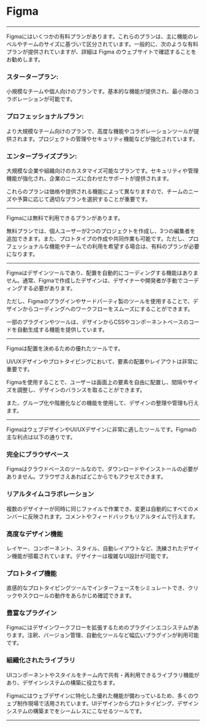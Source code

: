 
# Figma
### 



---

Figmaにはいくつかの有料プランがあります。これらのプランは、主に機能のレベルやチームのサイズに基づいて区分されています。一般的に、次のような有料プランが提供されていますが、詳細は Figma のウェブサイトで確認することをお勧めします。

### スタータープラン: 
小規模なチームや個人向けのプランです。基本的な機能が提供され、最小限のコラボレーションが可能です。
### プロフェッショナルプラン: 
より大規模なチーム向けのプランで、高度な機能やコラボレーションツールが提供されます。プロジェクトの管理やセキュリティ機能などが強化されています。
### エンタープライズプラン: 
大規模な企業や組織向けのカスタマイズ可能なプランです。セキュリティや管理機能が強化され、企業のニーズに合わせたサポートが提供されます。

これらのプランは価格や提供される機能によって異なりますので、チームのニーズや予算に応じて適切なプランを選択することが重要です。

---

Figmaには無料で利用できるプランがあります。

無料プランでは、個人ユーザーが2つのプロジェクトを作成し、3つの編集者を追加できます。また、プロトタイプの作成や共同作業も可能です。ただし、プロフェッショナルな機能やチームでの利用を希望する場合は、有料のプランが必要になります。

---

Figmaはデザインツールであり、配置を自動的にコーディングする機能はありません。通常、Figmaで作成したデザインは、デザイナーや開発者が手動でコーディングする必要があります。

ただし、Figmaのプラグインやサードパーティ製のツールを使用することで、デザインからコーディングへのワークフローをスムーズにすることができます。

一部のプラグインやツールは、デザインからCSSやコンポーネントベースのコードを自動生成する機能を提供しています。

---

Figmaは配置を決めるための優れたツールです。

UI/UXデザインやプロトタイピングにおいて、要素の配置やレイアウトは非常に重要です。

Figmaを使用することで、ユーザーは画面上の要素を自由に配置し、間隔やサイズを調整し、デザインのバランスを取ることができます。

また、グループ化や階層化などの機能を使用して、デザインの整理や管理も行えます。

---

FigmaはウェブデザインやUI/UXデザインに非常に適したツールです。Figmaの主な利点は以下の通りです。

### 完全にブラウザベース
Figmaはクラウドベースのツールなので、ダウンロードやインストールの必要がありません。ブラウザさえあればどこからでもアクセスできます。
### リアルタイムコラボレーション
複数のデザイナーが同時に同じファイルで作業でき、変更は自動的にすべてのメンバーに反映されます。コメントやフィードバックもリアルタイムで行えます。
### 高度なデザイン機能
レイヤー、コンポーネント、スタイル、自動レイアウトなど、洗練されたデザイン機能が搭載されています。デザイナーは複雑なUI設計が可能です。
### プロトタイプ機能
直感的なプロトタイピングツールでインターフェースをシミュレートでき、クリックやスクロールの動作をあらかじめ確認できます。
### 豊富なプラグイン
Figmaにはデザインワークフローを拡張するためのプラグインエコシステムがあります。注釈、バージョン管理、自動化ツールなど幅広いプラグインが利用可能です。
### 組織化されたライブラリ
UIコンポーネントやスタイルをチーム内で共有・再利用できるライブラリ機能があり、デザインシステムの構築に役立ちます。

Figmaにはウェブデザインに特化した優れた機能が備わっているため、多くのウェブ制作現場で活用されています。UIデザインからプロトタイピング、デザインシステムの構築までをシームレスにこなせるツールです。

---
